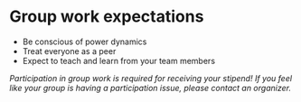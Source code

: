 # Group work expectations

* Be conscious of power dynamics
* Treat everyone as a peer
* Expect to teach and learn from your team members

*Participation in group work is required for receiving your stipend! If you feel like
your group is having a participation issue, please contact an organizer.*
